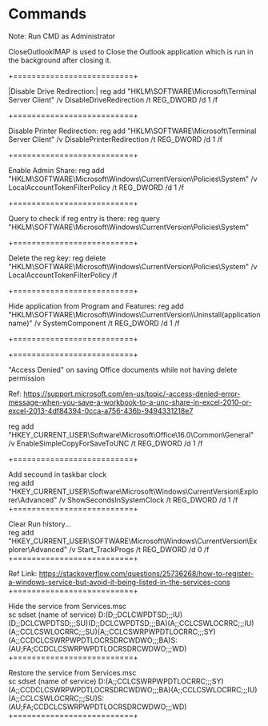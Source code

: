 # Commands
Note: Run CMD as Administrator

CloseOutlookIMAP is used to Close the Outlook application which is run in the background after closing it.<br>

+==========================+<br>

|Disable Drive Redirection:| reg add "HKLM\SOFTWARE\Microsoft\Terminal Server Client" /v DisableDriveRedirection /t REG_DWORD /d 1 /f<br>

+==========================+<br>

Disable Printer Redirection: reg add "HKLM\SOFTWARE\Microsoft\Terminal Server Client" /v DisablePrinterRedirection /t REG_DWORD /d 1 /f<br>

+==========================+<br>

Enable Admin Share: reg add "HKLM\SOFTWARE\Microsoft\Windows\CurrentVersion\Policies\System" /v LocalAccountTokenFilterPolicy /t REG_DWORD /d 1 /f<br>

+==========================+<br>

Query to check if reg entry is there: reg query "HKLM\SOFTWARE\Microsoft\Windows\CurrentVersion\Policies\System"<br>

+==========================+<br>

Delete the reg key: reg delete "HKLM\SOFTWARE\Microsoft\Windows\CurrentVersion\Policies\System" /v LocalAccountTokenFilterPolicy /f<br>

+==========================+<br>

Hide application from Program and Features: reg add "HKLM\SOFTWARE\Microsoft\Windows\CurrentVersion\Uninstall\(application name)" /v SystemComponent /t REG_DWORD /d 1 /f<br>

+==========================+<br>

+==========================+<br>

"Access Denied" on saving Office documents while not having delete permission<br>

Ref: https://support.microsoft.com/en-us/topic/-access-denied-error-message-when-you-save-a-workbook-to-a-unc-share-in-excel-2010-or-excel-2013-4df84394-0cca-a756-436b-9494331218e7<br>

reg add "HKEY_CURRENT_USER\Software\Microsoft\Office\16.0\Common\General" /v EnableSimpleCopyForSaveToUNC /t REG_DWORD /d 1 /f<br>

+==========================+<br>

Add secound in taskbar clock<br>
reg add "HKEY_CURRENT_USER\Software\Microsoft\Windows\CurrentVersion\Explorer\Advanced" /v ShowSecondsInSystemClock /t REG_DWORD /d 1 /f<br>
+==========================+<br>

Clear Run history...<br>
reg add "HKEY_CURRENT_USER\SOFTWARE\Microsoft\Windows\CurrentVersion\Explorer\Advanced" /v Start_TrackProgs /t REG_DWORD /d 0 /f<br>
+==========================+<br>

Ref Link: https://stackoverflow.com/questions/25736268/how-to-register-a-windows-service-but-avoid-it-being-listed-in-the-services-cons<br>
+==========================+<br>

Hide the service from Services.msc<br>
sc sdset (name of service) D:(D;;DCLCWPDTSD;;;IU)(D;;DCLCWPDTSD;;;SU)(D;;DCLCWPDTSD;;;BA)(A;;CCLCSWLOCRRC;;;IU)(A;;CCLCSWLOCRRC;;;SU)(A;;CCLCSWRPWPDTLOCRRC;;;SY)(A;;CCDCLCSWRPWPDTLOCRSDRCWDWO;;;BA)S:(AU;FA;CCDCLCSWRPWPDTLOCRSDRCWDWO;;;WD)<br>
+==========================+<br>

Restore the service from Services.msc<br>
sc sdset (name of service) D:(A;;CCLCSWRPWPDTLOCRRC;;;SY)(A;;CCDCLCSWRPWPDTLOCRSDRCWDWO;;;BA)(A;;CCLCSWLOCRRC;;;IU)(A;;CCLCSWLOCRRC;;;SU)S:(AU;FA;CCDCLCSWRPWPDTLOCRSDRCWDWO;;;WD)<br>
+==========================+<br>
